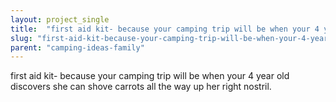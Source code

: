 ```yaml
---
layout: project_single
title:  "first aid kit- because your camping trip will be when your 4 year old discovers she can shove carrots all the way up her right nostril."
slug: "first-aid-kit-because-your-camping-trip-will-be-when-your-4-year-old-discovers-she"
parent: "camping-ideas-family"
---
```

first aid kit- because your camping trip will be when your 4 year old discovers she can shove carrots all the way up her right nostril.